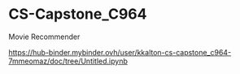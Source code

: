# CS-Capstone_C964
Movie Recommender

https://hub-binder.mybinder.ovh/user/kkalton-cs-capstone_c964-7mmeomaz/doc/tree/Untitled.ipynb
